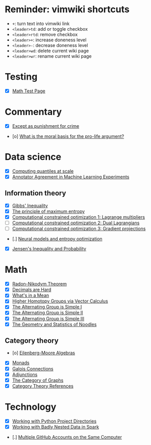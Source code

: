 # Reminder: vimwiki shortcuts
- `+`: turn text into vimwiki link
- `<leader>td`: add or toggle checkbox
- `<leader>rtd`: remove checkbox
- `<leader>+`: increase doneness level
- `<leader>-`: decrease doneness level
- `<leader>wd`: delete current wiki page
- `<leader>wr`: rename current wiki page

# Testing
- [X] [Math Test Page](test/2017-02-12-math-test)

# Commentary
- [X] [Except as punishment for crime](commentary/2022-06-19-slavery-peonage)
- [o] [What is the moral basis for the pro-life argument?](commentary/2022-07-17-pro-life-morality)

# Data science
- [X] [Computing quantiles at scale](ds/2020-06-21-compute-quantiles)
- [X] [Annotator Agreement in Machine Learning Experiments](ds/2018-02-12-iaa)

## Information theory
- [X] [Gibbs' Inequality](ds/info-theory/2019-05-27-gibbs-inequality)
- [X] [The principle of maximum entropy](ds/info-theory/2022-01-27-max-entropy)
- [X] [Computational constrained optimization 1: Lagrange multipliers](ds/info-theory/2022-01-31-constrained-optimization-1)
- [ ] [Computational constrained optimization 2: Dual Lagrangians](ds/info-theory/2022-01-31-constrained-optimization-2)
- [ ] [Computational constrained optimization 3: Gradient projections](ds/info-theory/2022-01-31-constrained-optimization-3)
- [.] [Neural models and entropy optimization](ds/info-theory/2021-02-21-neural-entropy)
- [X] [Jensen's Inequality and Probability](math/2019-09-01-jensen-inequality)

# Math
- [X] [Radon-Nikodym Theorem](math/2019-05-27-radon-nikodym)
- [X] [Decimals are Hard](math/2018-04-14-decimals)
- [X] [What's in a Mean](math/2017-03-11-averages)
- [X] [Higher Homotopy Groups via Vector Calculus](math/2014-12-09-higher-homotopy-calculus)
- [X] [The Alternating Group is Simple I](math/2014-04-19-alternating-simple-1)
- [X] [The Alternating Group is Simple II](math/2014-04-19-alternating-simple-2)
- [X] [The Alternating Group is Simple III](math/2014-04-19-alternating-simple-3)
- [X] [The Geometry and Statistics of Noodles](math/2013-01-07-crofton)

## Category theory
- [o] [Eilenberg-Moore Algebras](math/category-theory/2017-09-16-eilenberg-moore)
- [X] [Monads](math/category-theory/2017-09-13-monads)
- [X] [Galois Connections](math/category-theory/2017-09-02-galois_connections)
- [X] [Adjunctions](math/category-theory/2017-09-02-adjunctions)
- [X] [The Category of Graphs](math/category-theory/2017-05-03-graphs)
- [X] [Category Theory References](math/category-theory/2017-04-28-references)

# Technology
- [X] [Working with Python Project Directories](tech/2020-03-05-gitroot)
- [X] [Working with Badly Nested Data in Spark](tech/2019-05-05-nested-spark)
- [.] [Multiple GitHub Accounts on the Same Computer](tech/2023-01-03-multiple-github-accounts)
